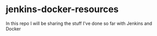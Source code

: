 # jenkins-docker-resources
In this repo I will be sharing the stuff I've done so far with Jenkins and Docker
